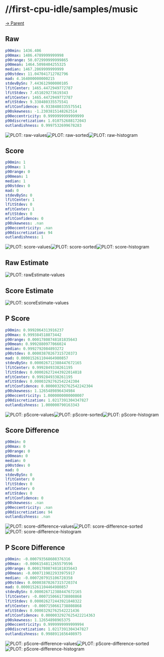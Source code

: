 
# //first-cpu-idle/samples/music

[→ Parent](../..)


## Raw


```yaml
p90min: 1436.406
p90max: 1486.4789999999998
p90range: 50.072999999999865
p90mean: 1464.5098404255325
median: 1467.2069999999999
p90stdev: 11.047041712702796
mad: 4.164000000000215
stdevBySn: 7.443612900000105
lfitCenter: 1465.4472949772787
lfitStdev: 7.451029273619343
mfitCenter: 1465.4472949772787
mfitStdev: 9.338480335575541
mfitConfidence: 0.9338480335575541
p90skewness: -1.2303815148262514
p90eccentricity: 0.9999999999999999
p90discretization: 1.010752688172043
outlandishness: 0.9997532699678283

```

![PLOT: raw-values](./raw/values.svg)![PLOT: raw-sorted](./raw/sorted.svg)![PLOT: raw-histogram](./raw/histogram.svg)
## Score


```yaml
p90min: 1
p90max: 1
p90range: 0
p90mean: 1
median: 1
p90stdev: 0
mad: 0
stdevBySn: 0
lfitCenter: 1
lfitStdev: 0
mfitCenter: 1
mfitStdev: 0
mfitConfidence: 0
p90skewness: .nan
p90eccentricity: .nan
p90discretization: 94
outlandishness: 1

```

![PLOT: score-values](./score/values.svg)![PLOT: score-sorted](./score/sorted.svg)![PLOT: score-histogram](./score/histogram.svg)
## Raw Estimate

![PLOT: rawEstimate-values](./rawEstimate/values.svg)
## Score Estimate

![PLOT: scoreEstimate-values](./scoreEstimate/values.svg)
## P Score


```yaml
p90min: 0.9992064313916237
p90max: 0.999384518873442
p90range: 0.00017808748181835643
p90mean: 0.9992880977066024
median: 0.9992792084893272
p90stdev: 0.00003870267315720373
mad: 0.000015261104464980857
stdevBySn: 0.000026712388447672165
lfitCenter: 0.9992849338261195
lfitStdev: 0.000026272443922014818
mfitCenter: 0.9992849338261195
mfitStdev: 0.00003292762542242304
mfitConfidence: 0.000003292762542242304
p90skewness: 1.1265489896434984
p90eccentricity: 1.0000000000000007
p90discretization: 1.0217391304347827
outlandishness: 1.000000790163343

```

![PLOT: pScore-values](./pScore/values.svg)![PLOT: pScore-sorted](./pScore/sorted.svg)![PLOT: pScore-histogram](./pScore/histogram.svg)
## Score Difference


```yaml
p90min: 0
p90max: 0
p90range: 0
p90mean: 0
median: 0
p90stdev: 0
mad: 0
stdevBySn: 0
lfitCenter: 0
lfitStdev: 0
mfitCenter: 0
mfitStdev: 0
mfitConfidence: 0
p90skewness: .nan
p90eccentricity: .nan
p90discretization: 94
outlandishness: .nan

```

![PLOT: score-difference-values](./score-difference/values.svg)![PLOT: score-difference-sorted](./score-difference/sorted.svg)![PLOT: score-difference-histogram](./score-difference/histogram.svg)
## P Score Difference


```yaml
p90min: -0.000793568608376316
p90max: -0.0006154811265579596
p90range: 0.00017808748181835643
p90mean: -0.0007119022933975917
median: -0.0007207915106728358
p90stdev: 0.00003870267315720374
mad: 0.000015261104464980857
stdevBySn: 0.000026712388447672165
lfitCenter: -0.0007150661738808868
lfitStdev: 0.000026272443921848322
mfitCenter: -0.0007150661738808868
mfitStdev: 0.00003292762542221436
mfitConfidence: 0.0000032927625422214363
p90skewness: 1.12654898965375
p90eccentricity: 0.9999999999999994
p90discretization: 1.0217391304347827
outlandishness: 0.9988911656408975

```

![PLOT: pScore-difference-values](./pScore-difference/values.svg)![PLOT: pScore-difference-sorted](./pScore-difference/sorted.svg)![PLOT: pScore-difference-histogram](./pScore-difference/histogram.svg)